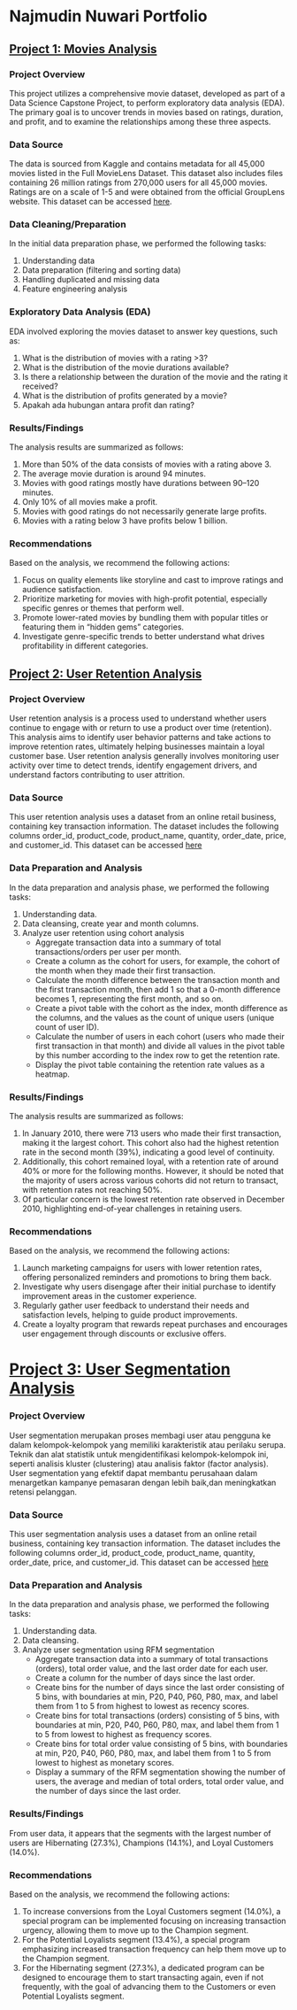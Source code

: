 # **Najmudin Nuwari Portfolio**
## [Project 1: Movies Analysis](https://github.com/Najmudin05/data-analysis-project-python/blob/main/Project_Movie_Analysis.ipynb)

### Project Overview 
This project utilizes a comprehensive movie dataset, developed as part of a Data Science Capstone Project, to perform exploratory data analysis (EDA). The primary goal is to uncover trends in movies based on ratings, duration, and profit, and to examine the relationships among these three aspects.

### Data Source
The data is sourced from Kaggle and contains metadata for all 45,000 movies listed in the Full MovieLens Dataset. This dataset also includes files containing 26 million ratings from 270,000 users for all 45,000 movies. Ratings are on a scale of 1-5 and were obtained from the official GroupLens website. This dataset can be accessed [here](https://www.kaggle.com/datasets/rounakbanik/the-movies-dataset).

### Data Cleaning/Preparation
In the initial data preparation phase, we performed the following tasks:
1. Understanding data
2. Data preparation (filtering and sorting data)
3. Handling duplicated and missing data
4. Feature engineering analysis

### Exploratory Data Analysis (EDA)
EDA involved exploring the movies dataset to answer key questions, such as:
1. What is the distribution of movies with a rating >3?
2. What is the distribution of the movie durations available?
3. Is there a relationship between the duration of the movie and the rating it received?
4. What is the distribution of profits generated by a movie?
5. Apakah ada hubungan antara profit dan rating?

### Results/Findings
The analysis results are summarized as follows:
1. More than 50% of the data consists of movies with a rating above 3.
2. The average movie duration is around 94 minutes.
3. Movies with good ratings mostly have durations between 90–120 minutes.
4. Only 10% of all movies make a profit.
5. Movies with good ratings do not necessarily generate large profits.
6. Movies with a rating below 3 have profits below 1 billion.

### Recommendations
Based on the analysis, we recommend the following actions:
1. Focus on quality elements like storyline and cast to improve ratings and audience satisfaction.
2. Prioritize marketing for movies with high-profit potential, especially specific genres or themes that perform well.
3. Promote lower-rated movies by bundling them with popular titles or featuring them in “hidden gems” categories.
4. Investigate genre-specific trends to better understand what drives profitability in different categories.


## [Project 2: User Retention Analysis](https://github.com/Najmudin05/data-analysis-project-python/blob/main/Project_User_Retention_Cohort.ipynb)

### Project Overview 
User retention analysis is a process used to understand whether users continue to engage with or return to use a product over time (retention). This analysis aims to identify user behavior patterns and take actions to improve retention rates, ultimately helping businesses maintain a loyal customer base. User retention analysis generally involves monitoring user activity over time to detect trends, identify engagement drivers, and understand factors contributing to user attrition.

### Data Source
This user retention analysis uses a dataset from an online retail business, containing key transaction information. The dataset includes the following columns order_id, product_code, product_name, quantity, order_date, price, and customer_id. This dataset can be accessed [here](https://github.com/Najmudin05/data-analysis-project-python/blob/main/Online%20Retail%20Data.csv)

### Data Preparation and Analysis
In the data preparation and analysis phase, we performed the following tasks:
1. Understanding data.
2. Data cleansing, create year and month columns.
3. Analyze user retention using cohort analysis 
	- Aggregate transaction data into a summary of total transactions/orders per user per month.
	- Create a column as the cohort for users, for example, the cohort of the month when they made their first transaction.
	- Calculate the month difference between the transaction month and the first transaction month, then add 1 so that a 0-month difference becomes 1, representing the first month, and so on.
	- Create a pivot table with the cohort as the index, month difference as the columns, and the values as the count of unique users (unique count of user ID).
	- Calculate the number of users in each cohort (users who made their first transaction in that month) and divide all values in the pivot table by this number according to the index row to get the retention rate.
	- Display the pivot table containing the retention rate values as a heatmap.

### Results/Findings
The analysis results are summarized as follows:
1. In January 2010, there were 713 users who made their first transaction, making it the largest cohort. This cohort also had the highest retention rate in the second month (39%), indicating a good level of continuity.
2. Additionally, this cohort remained loyal, with a retention rate of around 40% or more for the following months. However, it should be noted that the majority of users across various cohorts did not return to transact, with retention rates not reaching 50%.
3. Of particular concern is the lowest retention rate observed in December 2010, highlighting end-of-year challenges in retaining users.

### Recommendations
Based on the analysis, we recommend the following actions:
1. Launch marketing campaigns for users with lower retention rates, offering personalized reminders and promotions to bring them back.
2. Investigate why users disengage after their initial purchase to identify improvement areas in the customer experience.
3. Regularly gather user feedback to understand their needs and satisfaction levels, helping to guide product improvements.
4. Create a loyalty program that rewards repeat purchases and encourages user engagement through discounts or exclusive offers.


# [Project 3: User Segmentation Analysis](https://github.com/Najmudin05/data-analysis-project-python/blob/main/Project_User_Segmentation.ipynb)

### Project Overview 
User segmentation merupakan proses membagi user atau pengguna ke dalam kelompok-kelompok yang memiliki karakteristik atau perilaku serupa. Teknik dan alat statistik untuk mengidentifikasi kelompok-kelompok ini, seperti analisis kluster (clustering) atau analisis faktor (factor analysis). User segmentation yang efektif dapat membantu perusahaan dalam menargetkan kampanye pemasaran dengan lebih baik,dan meningkatkan retensi pelanggan.

### Data Source
This user segmentation analysis uses a dataset from an online retail business, containing key transaction information. The dataset includes the following columns order_id, product_code, product_name, quantity, order_date, price, and customer_id. This dataset can be accessed [here](https://github.com/Najmudin05/data-analysis-project-python/blob/main/Online%20Retail%20Data.csv)

### Data Preparation and Analysis
In the data preparation and analysis phase, we performed the following tasks:
1. Understanding data.
2. Data cleansing.
3. Analyze user segmentation using RFM segmentation 
	- Aggregate transaction data into a summary of total transactions (orders), total order value, and the last order date for each user.
	- Create a column for the number of days since the last order.
	- Create bins for the number of days since the last order consisting of 5 bins, with boundaries at min, P20, P40, P60, P80, max, and label them from 1 to 5 from highest to lowest as recency scores.
	- Create bins for total transactions (orders) consisting of 5 bins, with boundaries at min, P20, P40, P60, P80, max, and label them from 1 to 5 from lowest to highest as frequency scores.
	- Create bins for total order value consisting of 5 bins, with boundaries at min, P20, P40, P60, P80, max, and label them from 1 to 5 from lowest to highest as monetary scores.
	- Display a summary of the RFM segmentation showing the number of users, the average and median of total orders, total order value, and the number of days since the last order.

### Results/Findings
From user data, it appears that the segments with the largest number of users are Hibernating (27.3%), Champions (14.1%), and Loyal Customers (14.0%).

### Recommendations
Based on the analysis, we recommend the following actions:
1. To increase conversions from the Loyal Customers segment (14.0%), a special program can be implemented focusing on increasing transaction urgency, allowing them to move up to the Champion segment.
2. For the Potential Loyalists segment (13.4%), a special program emphasizing increased transaction frequency can help them move up to the Champion segment.
3. For the Hibernating segment (27.3%), a dedicated program can be designed to encourage them to start transacting again, even if not frequently, with the goal of advancing them to the Customers or even Potential Loyalists segment.

